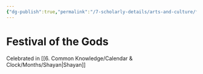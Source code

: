 ```yaml
---
{"dg-publish":true,"permalink":"/7-scholarly-details/arts-and-culture/festivals-and-ceremonies/festival-of-the-gods/","noteIcon":""}
---
```


# Festival of the Gods

Celebrated in [[6. Common Knowledge/Calendar & Clock/Months/Shayan\|Shayan]] 